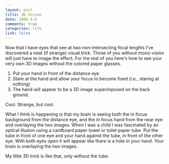 ```yaml
--- 
layout: post
title: 3D Vision
date: 2006-4-6
comments: true
categories: life
link: false
---
```

Now that I have eyes that see at two non-intersecting focal lengths I've discovered a neat (if strange) visual trick. Those of you without mono-vision will just have to image the effect. For the rest of you here's how to see your very own 3D images without the colored paper glasses.

1. Put your hand in front of the distance eye.
2. Stare at the hand and allow your focus to become fixed (i.e., staring at nothing)
3. The hand will appear to be a 3D image superimposed on the back ground.

Cool. Strange, but cool.

What I think is happening is that my brain is seeing both the in focus background from the distance eye, and the in focus hand from the near eye and overlaying the two images. When I was a child I was fascinated by an optical illusion using a cardboard paper towel or toilet paper tube. Put the tube in front of one eye and your hand against the tube, in front of the other eye. With both eyes open it will appear like there is a hole in your hand. Your brain is overlaying the two images.

My little 3D trick is like that, only without the tube.
